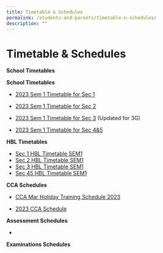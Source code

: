 ```yaml
---
title: Timetable & Schedules
permalink: /students-and-parents/timetable-n-schedules/
description: ""
---
```

# Timetable & Schedules

**School Timetables**  

**School Timetables**  

*   [2023 Sem 1 Timetable for Sec 1](https://manjusrisec.moe.edu.sg/qql/slot/u165/docs/students_parents/Time_Table/2023%20Sem%201%20Sec%201.pdf)
*   [2023 Sem 1 Timetable for Sec 2](https://manjusrisec.moe.edu.sg/qql/slot/u165/docs/students_parents/Time_Table/2023%20Sem%201%20Sec%202.pdf)  
    
*   [2023 Sem 1 Timetable for Sec 3](https://manjusrisec.moe.edu.sg/qql/slot/u165/docs/students_parents/Time_Table/2023%20Sem%201%20Sec%203.pdf) (Updated for 3G)  
    
*   [2023 Sem 1 Timetable for Sec 4&5](https://manjusrisec.moe.edu.sg/qql/slot/u165/docs/students_parents/Time_Table/2023%20Sem%201%20Sec%204.pdf)  
    

  

**HBL Timetables**

*   [Sec 1 HBL Timetable SEM1](https://manjusrisec.moe.edu.sg/qql/slot/u165/docs/students_parents/HBL/2023%20HBL%20Timetable%20SEM1%20-%20Sec%201.pdf)
*   [Sec 2 HBL Timetable SEM1](https://manjusrisec.moe.edu.sg/qql/slot/u165/docs/students_parents/HBL/2023%20HBL%20Timetable%20SEM1%20-%20Sec%202.pdf)
*   [Sec 3 HBL Timetable SEM1](https://manjusrisec.moe.edu.sg/qql/slot/u165/docs/students_parents/HBL/2023%20HBL%20Timetable%20SEM1%20-%20Sec%203.pdf)
*   [Sec 45 HBL Timetable SEM1](https://manjusrisec.moe.edu.sg/qql/slot/u165/docs/students_parents/HBL/2023%20HBL%20Timetable%20SEM1%20-%20Sec%2045.pdf)

  

**CCA Schedules**

*   [CCA Mar Holiday Training Schedule 2023](https://manjusrisec.moe.edu.sg/qql/slot/u165/docs/students_parents/Time_Table/CCA%20Mar%20Holiday%20Training%20Schedule%202023.pdf)  
    
*   [2023 CCA Schedule](https://manjusrisec.moe.edu.sg/qql/slot/u165/docs/pdf/Timetable/CCA%20Schedule%202023.pdf)

  
**Assessment Schedules**

*     
    

  
**Examinations Schedules**